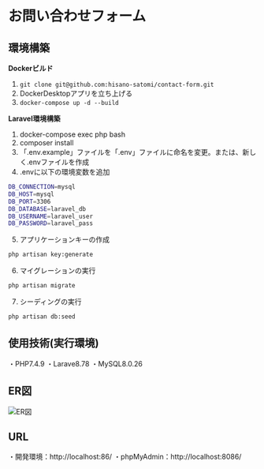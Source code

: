 # お問い合わせフォーム
## 環境構築
**Dockerビルド**
1. `git clone git@github.com:hisano-satomi/contact-form.git`
2. DockerDesktopアプリを立ち上げる
3. `docker-compose up -d --build`

**Laravel環境構築**
1. docker-compose exec php bash
2. composer install
3. 「.env.example」ファイルを「.env」ファイルに命名を変更。または、新しく.envファイルを作成
4. .envに以下の環境変数を追加
```bash
DB_CONNECTION=mysql
DB_HOST=mysql
DB_PORT=3306
DB_DATABASE=laravel_db
DB_USERNAME=laravel_user
DB_PASSWORD=laravel_pass
```
5. アプリケーションキーの作成
```bash
php artisan key:generate
```
6. マイグレーションの実行
```bash
php artisan migrate
```
7. シーディングの実行
```bash
php artisan db:seed
```
## 使用技術(実行環境)
・PHP7.4.9
・Larave8.78
・MySQL8.0.26
## ER図
![ER図](./design/er_diagram.png)
## URL
・開発環境：http://localhost:86/
・phpMyAdmin：http://localhost:8086/
